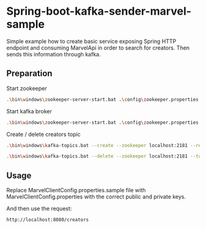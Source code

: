 # Spring-boot-kafka-sender-marvel-sample

Simple example how to create basic service exposing Spring HTTP endpoint and consuming MarvelApi in order to search for creators. Then sends this information through kafka.

## Preparation

Start zookeeper

```bash
.\bin\windows\zookeeper-server-start.bat .\config\zookeeper.properties
```

Start kafka broker

```bash
.\bin\windows\zookeeper-server-start.bat .\config\zookeeper.properties
```

Create / delete creators topic

```bash
.\bin\windows\kafka-topics.bat --create --zookeeper localhost:2181 --replication-factor 1 --partitions 1 --topic creators
```

```bash
.\bin\windows\kafka-topics.bat --delete --zookeeper localhost:2181 --topic creators
```

## Usage

Replace MarvelClientConfig.properties.sample file with MarvelClientConfig.properties with the correct public and private keys.

And then use the request: 

```html
http://localhost:8080/creators
```
